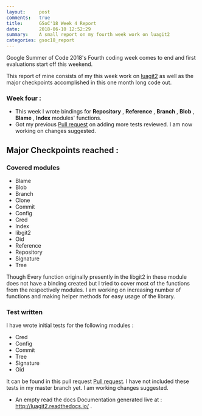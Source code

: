 ```yaml
---
layout:     post
comments:   true
title:      GSoC'18 Week 4 Report
date:       2018-06-10 12:52:29
summary:    A small report on my fourth week work on luagit2  
categories: gsoc18_report
---
```


Google Summer of Code 2018's Fourth coding week comes to end and first
evaluations start off this weekend.

This report of mine consists of my this week work on
 [luagit2](https://github.com/satyendrabanjare/luagit2) as well as
the major checkpoints accomplished in this one month long code out.

### Week four :
- This week I wrote bindings for **Repository** , **Reference** ,
 **Branch** , **Blob** , **Blame** , **Index** modules' functions.
- Got my previous [Pull request](https://github.com/SatyendraBanjare/luagit2/pull/1) on adding more tests reviewed. I am now working on changes suggested.

## Major Checkpoints reached :

### Covered modules
- Blame
- Blob
- Branch
- Clone
- Commit
- Config
- Cred
- Index
- libgit2
- Oid
- Reference
- Repository
- Signature
- Tree

Though Every function originally presently in the libgit2 in these module does not have a binding created  but I tried to cover most of the functions from the respectively modules. I am working on increasing number of functions and making helper methods for easy usage of the library.

### Test written
I have wrote initial tests for the following modules :
- Cred
- Config
- Commit
- Tree
- Signature
- Oid

It can be found in this pull request [Pull request](https://github.com/SatyendraBanjare/luagit2/pull/1).
I have not included these tests in my master branch yet. I am working changes suggested.

- An empty read the docs Documentation generated live at : http://luagit2.readthedocs.io/ .
